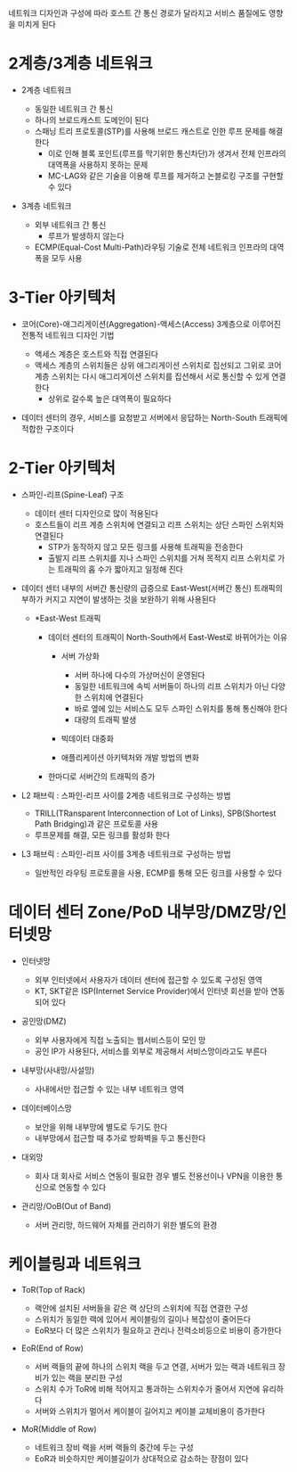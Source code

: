 네트워크 디자인과 구성에 따라 호스트 간 통신 경로가 달라지고 서비스 품질에도 영향을 미치게 된다

# 2계층/3계층 네트워크
- 2계층 네트워크
    - 동일한 네트워크 간 통신
    - 하나의 브로드캐스트 도메인이 된다
    - 스패닝 트리 프로토콜(STP)를 사용해 브로드 캐스트로 인한 루프 문제를 해결한다
        - 이로 인해 블록 포인트(루프를 막기위한 통신차단)가 생겨서 전체 인프라의 대역폭을 사용하지 못하는 문제 
        - MC-LAG와 같은 기술을 이용해 루프를 제거하고 논블로킹 구조를 구현할 수 있다
    
- 3계층 네트워크
    - 외부 네트워크 간 통신 
        - 루프가 발생하지 않는다
    - ECMP(Equal-Cost Multi-Path)라우팅 기술로 전체 네트워크 인프라의 대역폭을 모두 사용


# 3-Tier 아키텍처
- 코어(Core)-애그리게이션(Aggregation)-액세스(Access) 3계층으로 이루어진 전통적 네트워크 디자인 기법
    - 액세스 계층은 호스트와 직접 연결된다
    - 액세스 계층의 스위치들은 상위 애그리게이션 스위치로 집선되고 그위로 코어 계층 스위치는 다시 애그리게이션 스위치를 집션해서 서로 통신할 수 있게 연결한다
        - 상위로 갈수록 높은 대역폭이 필요하다

- 데이터 센터의 경우, 서비스를 요청받고 서버에서 응답하는 North-South 트래픽에 적합한 구조이다

# 2-Tier 아키텍처
- 스파인-리프(Spine-Leaf) 구조
    - 데이터 센터 디자인으로 많이 적용된다
    - 호스트들이 리프 계층 스위치에 연결되고 리프 스위치는 상단 스파인 스위치와 연결된다
        - STP가 동작하지 않고 모든 링크를 사용해 트래픽을 전송한다
        - 출발지 리프 스위치를 지나 스파인 스위치를 거쳐 목적지 리프 스위치로 가는 트래픽의 홉 수가 짧아지고 일정해 진다
    
- 데이터 센터 내부의 서버간 통신량의 급증으로 East-West(서버간 통신) 트래픽의 부하가 커지고 지연이 발생하는 것을 보완하기 위해 사용된다
    - *East-West 트래픽
        - 데이터 센터의 트래픽이 North-South에서 East-West로 바뀌어가는 이유
            - 서버 가상화
                - 서버 하나에 다수의 가상머신이 운영된다
                - 동일한 네트워크에 속빅 서버들이 하나의 리프 스위치가 아닌 다양한 스위치에 연결된다
                - 바로 옆에 있는 서비스도 모두 스파인 스위치를 통해 통신해야 한다
                - 대량의 트래픽 발생
            
            - 빅데이터 대중화
            
            - 애플리케이션 아키텍처와 개발 방법의 변화
        
        - 한마디로 서버간의 트래픽의 증가
    
- L2 패브릭 : 스파인-리프 사이를 2계층 네트워크로 구성하는 방법
    - TRILL(TRansparent Interconnection of Lot of Links), SPB(Shortest Path Bridging)과 같은 프로토콜 사용
    - 루프문제를 해결, 모든 링크를 활성화 한다
    
- L3 패브릭 : 스파인-리프 사이를 3계층 네트워크로 구성하는 방법
    - 일반적인 라우팅 프로토콜을 사용, ECMP를 통해 모든 링크를 사용할 수 있다

# 데이터 센터 Zone/PoD 내부망/DMZ망/인터넷망
- 인터넷망
    - 외부 인터넷에서 사용자가 데이터 센터에 접근할 수 있도록 구성된 영역
    - KT, SKT같은 ISP(Internet Service Provider)에서 인터넷 회선을 받아 연동 되어 있다

- 공인망(DMZ)
    - 외부 사용자에게 직접 노출되는 웹서비스등이 모인 망
    - 공인 IP가 사용된다, 서비스를 외부로 제공해서 서비스망이라고도 부른다

- 내부망(사내망/사설망)
    - 사내에서만 접근할 수 있는 내부 네트워크 영역

- 데이터베이스망
    - 보안을 위해 내부망에 별도로 두기도 한다
    - 내부망에서 접근할 때 추가로 방화벽을 두고 통신한다

- 대외망
    - 회사 대 회사로 서비스 연동이 필요한 경우 별도 전용선이나 VPN을 이용한 통신으로 연동할 수 있다

- 관리망/OoB(Out of Band)
    - 서버 관리망, 하드웨어 자체를 관리하기 위한 별도의 환경

# 케이블링과 네트워크
- ToR(Top of Rack)
    - 랙안에 설치된 서버들을 같은 랙 상단의 스위치에 직접 연결한 구성
    - 스위치가 동일한 랙에 있어서 케이블링의 길이나 복잡성이 줄어든다
    - EoR보다 더 많은 스위치가 필요하고 관리나 전력소비등으로 비용이 증가한다

- EoR(End of Row)
    - 서버 랙들의 끝에 하나의 스위치 랙을 두고 연결, 서버가 있는 랙과 네트워크 장비가 있는 랙을 분리한 구성
    - 스위치 수가 ToR에 비해 적어지고 통과하는 스위치수가 줄어서 지연에 유리하다
    - 서버와 스위치가 멀어서 케이블이 길어지고 케이블 교체비용이 증가한다

- MoR(Middle of Row)
    - 네트워크 장비 랙을 서버 랙들의 중간에 두는 구성
    - EoR과 비슷하지만 케이블길이가 상대적으로 감소하는 장점이 있다
        



